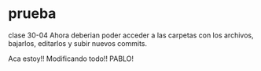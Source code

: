 # prueba
clase 30-04
Ahora deberian poder acceder a las carpetas con los archivos, bajarlos, editarlos y subir nuevos commits.

Aca estoy!! Modificando todo!! PABLO!
